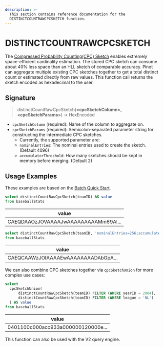 ```yaml
---
description: >-
  This section contains reference documentation for the
  DISTINCTCOUNTRAWCPCSKETCH function.
---
```


# DISTINCTCOUNTRAWCPCSKETCH

The [Compressed Probability Counting(CPC) Sketch](https://datasketches.apache.org/docs/CPC/CPC.html) enables extremely space-efficient cardinality estimation.  The stored CPC sketch can consume about 40% less space than an HLL sketch of comparable accuracy.  Pinot can aggregate multiple existing CPC sketches together to get a total distinct count or estimated directly from raw values.  This function call returns the sketch encoded as hexadecimal to the user.

## Signature

> distinctCountRawCpcSketch(**\<cpcSketchColumn>, \<cpcSketchParams>**) -> HexEncoded

* `cpcSketchColumn` (required): Name of the column to aggregate on.
* `cpcSketchParams` (required): Semicolon-separated parameter string for constructing the intermediate CPC sketches.
  * Currently, the supported parameter are:
   * `nominalEntries`: The nominal entries used to create the sketch. (Default 4096)
   * `accumulatorThreshold`: How many sketches should be kept in memory before merging. (Default 2)

## Usage Examples

These examples are based on the [Batch Quick Start](../../basics/getting-started/quick-start.md#batch).

```sql
select distinctCountRawCpcSketch(teamID) AS value
from baseballStats 
```

| value                                |
| ------------------------------------ |
| CAEQDAAOzJOVAAAAJwAAAAAAAAAMm69Al... |

```sql
select distinctCountRawCpcSketch(teamID, 'nominalEntries=256;accumulatorThreshold=10') AS value
from baseballStats 
```

| value                               |
| ----------------------------------- |
| CAEQCAAWzJOIAAAAEwAAAAAAAADAbGpA... |

We can also combine CPC sketches together via `cpcSketchUnion` for more complex use cases:

```sql
select
  cpcSketchUnion(
	  distinctCountRawCpcSketch(teamID) FILTER (WHERE yearID = 2004),
	  distinctCountRawCpcSketch(teamID) FILTER (WHERE league = 'NL')
  ) AS value
from baseballStats
```

| value                              |
| ---------------------------------- |
| 0401100c000acc933a000000120000e... |

This function can also be used with the V2 query engine.
